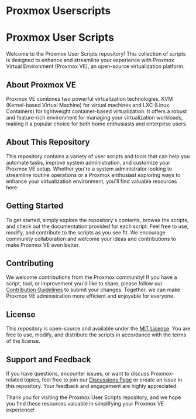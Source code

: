 # Proxmox Userscripts

# Proxmox User Scripts

Welcome to the Proxmox User Scripts repository! This collection of scripts is designed to enhance and streamline your experience with Proxmox Virtual Environment (Proxmox VE), an open-source virtualization platform.

## About Proxmox VE

Proxmox VE combines two powerful virtualization technologies, KVM (Kernel-based Virtual Machine) for virtual machines and LXC (Linux Containers) for lightweight container-based virtualization. It offers a robust and feature-rich environment for managing your virtualization workloads, making it a popular choice for both home enthusiasts and enterprise users.

## About This Repository

This repository contains a variety of user scripts and tools that can help you automate tasks, improve system administration, and customize your Proxmox VE setup. Whether you're a system administrator looking to streamline routine operations or a Proxmox enthusiast exploring ways to enhance your virtualization environment, you'll find valuable resources here.

## Getting Started

To get started, simply explore the repository's contents, browse the scripts, and check out the documentation provided for each script. Feel free to use, modify, and contribute to the scripts as you see fit. We encourage community collaboration and welcome your ideas and contributions to make Proxmox VE even better.

## Contributing

We welcome contributions from the Proxmox community! If you have a script, tool, or improvement you'd like to share, please follow our [Contribution Guidelines](CONTRIBUTING.md) to submit your changes. Together, we can make Proxmox VE administration more efficient and enjoyable for everyone.

## License

This repository is open-source and available under the [MIT License](LICENSE). You are free to use, modify, and distribute the scripts in accordance with the terms of the license.

## Support and Feedback

If you have questions, encounter issues, or want to discuss Proxmox-related topics, feel free to join our [Discussions Page](https://github.com/safesploit/proxmox-userscripts/discussions/) or create an issue in this repository. Your feedback and engagement are highly appreciated.

Thank you for visiting the Proxmox User Scripts repository, and we hope you find these resources valuable in simplifying your Proxmox VE experience!
